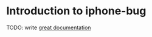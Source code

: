 # Introduction to iphone-bug

TODO: write [great documentation](http://jacobian.org/writing/what-to-write/)
